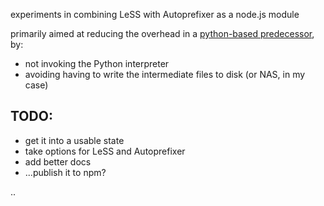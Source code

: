 experiments in combining LeSS with Autoprefixer as a node.js module

primarily aimed at reducing the overhead in a 
[python-based predecessor](https://github.com/InsurrectionistIllness/less-prefixed), by:
  
 * not invoking the Python interpreter
 * avoiding having to write the intermediate files to disk (or NAS, in my case)  

## TODO:

 * get it into a usable state
 * take options for LeSS and Autoprefixer
 * add better docs
 * ...publish it to npm?

..
